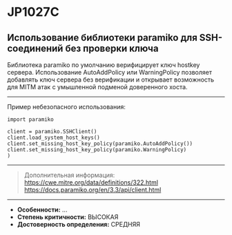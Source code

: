 # JP1027C
## Использование библиотеки paramiko для SSH-соединений без проверки ключа 
Библиотека paramiko по умолчанию верифицирует ключ hostkey сервера. Использование
AutoAddPolicy или WarningPolicy позволяет добавлять ключ сервера без верификации и открывает
возможность для MITM атак с умышленной подменой доверенного хоста. 

---
Пример небезопасного использования:
```
import paramiko

client = paramiko.SSHClient()
client.load_system_host_keys()
client.set_missing_host_key_policy(paramiko.AutoAddPolicy())
client.set_missing_host_key_policy(paramiko.WarningPolicy)
)
```
---
> Дополнительная информация:
> <https://cwe.mitre.org/data/definitions/322.html>
> <https://docs.paramiko.org/en/3.3/api/client.html>
---
* __Особенности:__ ...
* __Степень критичности:__ ВЫСОКАЯ
* __Достоверность определения:__ СРЕДНЯЯ